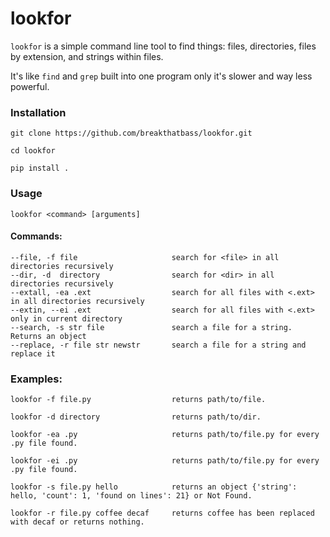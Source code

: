 # lookfor

```lookfor``` is a simple command line tool to find things: files, directories, files by extension, and strings within files. 

It's like ```find``` and ```grep``` built into one program only it's slower and way less powerful.

### Installation

```git clone https://github.com/breakthatbass/lookfor.git```

```cd lookfor```

```pip install .```


### Usage

```lookfor <command> [arguments]```

#### Commands:
```
--file, -f file                     search for <file> in all directories recursively
--dir, -d  directory                search for <dir> in all directories recursively
--extall, -ea .ext                  search for all files with <.ext> in all directories recursively
--extin, --ei .ext                  search for all files with <.ext> only in current directory
--search, -s str file               search a file for a string. Returns an object
--replace, -r file str newstr       search a file for a string and replace it
```

### Examples:

```
lookfor -f file.py                  returns path/to/file.

lookfor -d directory                returns path/to/dir.

lookfor -ea .py                     returns path/to/file.py for every .py file found.

lookfor -ei .py                     returns path/to/file.py for every .py file found.

lookfor -s file.py hello            returns an object {'string': hello, 'count': 1, 'found on lines': 21} or Not Found.

lookfor -r file.py coffee decaf     returns coffee has been replaced with decaf or returns nothing.
```